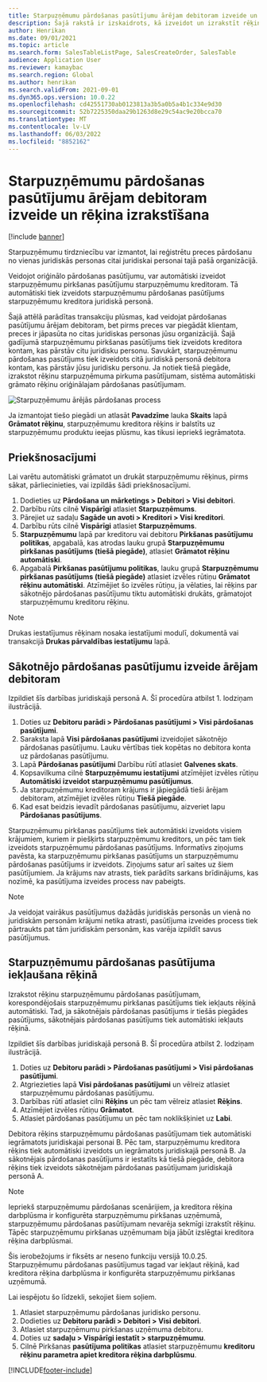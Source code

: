 ```yaml
---
title: Starpuzņēmumu pārdošanas pasūtījumu ārējam debitoram izveide un rēķina izrakstīšana
description: Šajā rakstā ir izskaidrots, kā izveidot un izrakstīt rēķinu starpuzņēmumu pārdošanas pasūtījumam ārējam debitoram
author: Henrikan
ms.date: 09/01/2021
ms.topic: article
ms.search.form: SalesTableListPage, SalesCreateOrder, SalesTable
audience: Application User
ms.reviewer: kamaybac
ms.search.region: Global
ms.author: henrikan
ms.search.validFrom: 2021-09-01
ms.dyn365.ops.version: 10.0.22
ms.openlocfilehash: cd42551730ab0123813a3b5a0b5a4b1c334e9d30
ms.sourcegitcommit: 52b7225350daa29b1263d8e29c54ac9e20bcca70
ms.translationtype: MT
ms.contentlocale: lv-LV
ms.lasthandoff: 06/03/2022
ms.locfileid: "8852162"
---
```

# <a name="create-and-invoice-an-intercompany-sales-order-for-an-external-customer"></a>Starpuzņēmumu pārdošanas pasūtījumu ārējam debitoram izveide un rēķina izrakstīšana

[!include [banner](../../includes/banner.md)]

Starpuzņēmumu tirdzniecību var izmantot, lai reģistrētu preces pārdošanu no vienas juridiskās personas citai juridiskai personai tajā pašā organizācijā.

Veidojot oriģinālo pārdošanas pasūtījumu, var automātiski izveidot starpuzņēmumu pirkšanas pasūtījumu starpuzņēmumu kreditoram. Tā automātiski tiek izveidots starpuzņēmumu pārdošanas pasūtījums starpuzņēmumu kreditora juridiskā personā.

Šajā attēlā parādītas transakciju plūsmas, kad veidojat pārdošanas pasūtījumu ārējam debitoram, bet pirms preces var piegādāt klientam, preces ir jāpasūta no citas juridiskas personas jūsu organizācijā. Šajā gadījumā starpuzņēmumu pirkšanas pasūtījums tiek izveidots kreditora kontam, kas pārstāv citu juridisku personu. Savukārt, starpuzņēmumu pārdošanas pasūtījums tiek izveidots citā juridiskā personā debitora kontam, kas pārstāv jūsu juridisku personu. Ja notiek tiešā piegāde, izrakstot rēķinu starpuzņēmuma pirkuma pasūtījumam, sistēma automātiski grāmato rēķinu oriģinālajam pārdošanas pasūtījumam.

![Starpuzņēmumu ārējās pārdošanas process](media/intercompanyexternalsalesprocess.png)

Ja izmantojat tiešo piegādi un atlasāt **Pavadzīme** lauka **Skaits** lapā **Grāmatot rēķinu**, starpuzņēmumu kreditora rēķins ir balstīts uz starpuzņēmumu produktu ieejas plūsmu, kas tikusi iepriekš iegrāmatota.

## <a name="prerequisites"></a>Priekšnosacījumi

Lai varētu automātiski grāmatot un drukāt starpuzņēmumu rēķinus, pirms sākat, pārliecinieties, vai izpildās šādi priekšnosacījumi.

1. Dodieties uz **Pārdošana un mārketings \> Debitori \> Visi debitori**.
1. Darbību rūts cilnē **Vispārīgi** atlasiet **Starpuzņēmums**.
1. Pārejiet uz sadaļu **Sagāde un avoti \> Kreditori \> Visi kreditori**.
1. Darbību rūts cilnē **Vispārīgi** atlasiet **Starpuzņēmums**.
1. **Starpuzņēmumu** lapā par kreditoru vai debitoru **Pirkšanas pasūtījumu politikas**, apgabalā, kas atrodas lauku grupā **Starpuzņēmumu pirkšanas pasūtījums (tiešā piegāde)**, atlasiet **Grāmatot rēķinu automātiski**.
1. Apgabalā **Pirkšanas pasūtījumu politikas**, lauku grupā **Starpuzņēmumu pirkšanas pasūtījums (tiešā piegāde)** atlasiet izvēles rūtiņu **Grāmatot rēķinu automātiski**. Atzīmējiet šo izvēles rūtiņu, ja vēlaties, lai rēķins par sākotnējo pārdošanas pasūtījumu tiktu automātiski drukāts, grāmatojot starpuzņēmumu kreditoru rēķinu.

> [!NOTE]
> Drukas iestatījumus rēķinam nosaka iestatījumi modulī, dokumentā vai transakcijā **Drukas pārvaldības iestatījumu** lapā.

## <a name="create-an-original-sales-order-for-an-external-customer"></a>Sākotnējo pārdošanas pasūtījumu izveide ārējam debitoram

Izpildiet šīs darbības juridiskajā personā A. Šī procedūra atbilst 1. lodziņam ilustrācijā.

1. Doties uz **Debitoru parādi \> Pārdošanas pasūtījumi \> Visi pārdošanas pasūtījumi**.
1. Saraksta lapā **Visi pārdošanas pasūtījumi** izveidojiet sākotnējo pārdošanas pasūtījumu. Lauku vērtības tiek kopētas no debitora konta uz pārdošanas pasūtījumu.
1. Lapā **Pārdošanas pasūtījumi** Darbību rūtī atlasiet **Galvenes skats**.
1. Kopsavilkuma cilnē **Starpuzņēmumu iestatījumi** atzīmējiet izvēles rūtiņu **Automātiski izveidot starpuzņēmumu pasūtījumus**.
1. Ja starpuzņēmumu kreditoram krājums ir jāpiegādā tieši ārējam debitoram, atzīmējiet izvēles rūtiņu **Tiešā piegāde**.
1. Kad esat beidzis ievadīt pārdošanas pasūtījumu, aizveriet lapu **Pārdošanas pasūtījums**.

Starpuzņēmumu pirkšanas pasūtījums tiek automātiski izveidots visiem krājumiem, kuriem ir piešķirts starpuzņēmumu kreditors, un pēc tam tiek izveidots starpuzņēmumu pārdošanas pasūtījums. Informatīvs ziņojums pavēsta, ka starpuzņēmumu pirkšanas pasūtījums un starpuzņēmumu pārdošanas pasūtījums ir izveidots. Ziņojums satur arī saites uz šiem pasūtījumiem. Ja krājums nav atrasts, tiek parādīts sarkans brīdinājums, kas nozīmē, ka pasūtījuma izveides process nav pabeigts.

> [!NOTE]
> Ja veidojat vairākus pasūtījumus dažādās juridiskās personās un vienā no juridiskām personām krājumi netika atrasti, pasūtījuma izveides process tiek pārtraukts pat tām juridiskām personām, kas varēja izpildīt savus pasūtījumus.

## <a name="invoice-an-intercompany-sales-order"></a>Starpuzņēmumu pārdošanas pasūtījuma iekļaušana rēķinā

Izrakstot rēķinu starpuzņēmumu pārdošanas pasūtījumam, korespondējošais starpuzņēmumu pirkšanas pasūtījums tiek iekļauts rēķinā automātiski. Tad, ja sākotnējais pārdošanas pasūtījums ir tiešās piegādes pasūtījums, sākotnējais pārdošanas pasūtījums tiek automātiski iekļauts rēķinā.

Izpildiet šīs darbības juridiskajā personā B. Šī procedūra atbilst 2. lodziņam ilustrācijā.

1. Doties uz **Debitoru parādi \> Pārdošanas pasūtījumi \> Visi pārdošanas pasūtījumi**.
1. Atgriezieties lapā **Visi pārdošanas pasūtījumi** un vēlreiz atlasiet starpuzņēmumu pārdošanas pasūtījumu.
1. Darbības rūtī atlasiet cilni **Rēķins** un pēc tam vēlreiz atlasiet **Rēķins**.
1. Atzīmējiet izvēles rūtiņu **Grāmatot**.
1. Atlasiet pārdošanas pasūtījumu un pēc tam noklikšķiniet uz **Labi**.

Debitora rēķins starpuzņēmumu pārdošanas pasūtījumam tiek automātiski iegrāmatots juridiskajai personai B. Pēc tam, starpuzņēmumu kreditora rēķins tiek automātiski izveidots un iegrāmatots juridiskajā personā B. Ja sākotnējais pārdošanas pasūtījums ir iestatīts kā tiešā piegāde, debitora rēķins tiek izveidots sākotnējam pārdošanas pasūtījumam juridiskajā personā A.

> [!NOTE]
> Iepriekš starpuzņēmumu pārdošanas scenārijiem, ja kreditora rēķina darbplūsma ir konfigurēta starpuzņēmumu pirkšanas uzņēmumā, starpuzņēmumu pārdošanas pasūtījumam nevarēja sekmīgi izrakstīt rēķinu. Tāpēc starpuzņēmumu pirkšanas uzņēmumam bija jābūt izslēgtai kreditora rēķina darbplūsmai. 
> 
> Šis ierobežojums ir fiksēts ar neseno funkciju versijā 10.0.25. Starpuzņēmumu pārdošanas pasūtījumus tagad var iekļaut rēķinā, kad kreditora rēķina darbplūsma ir konfigurēta starpuzņēmumu pirkšanas uzņēmumā.
> 
> Lai iespējotu šo līdzekli, sekojiet šiem soļiem.
>
> 1. Atlasiet starpuzņēmumu pārdošanas juridisko personu.  
> 2. Dodieties uz **Debitoru parādi \> Debitori \> Visi debitori**.
> 3. Atlasiet starpuzņēmumu pirkšanas uzņēmuma debitoru.
> 4. Doties uz **sadaļu \> Vispārīgi iestatīt \> starpuzņēmumu**.
> 5. Cilnē Pirkšanas **pasūtījuma politikas** atlasiet starpuzņēmumu **kreditoru rēķinu parametra apiet kreditora rēķina darbplūsmu**.

[!INCLUDE[footer-include](../../includes/footer-banner.md)]
